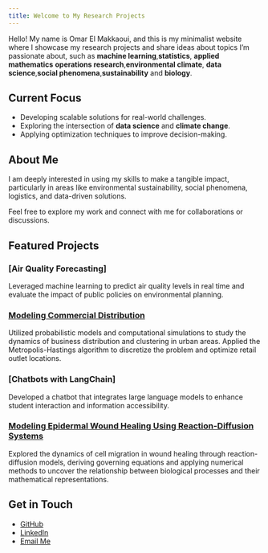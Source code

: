```yaml
---
title: Welcome to My Research Projects
---
```



Hello! My name is Omar El Makkaoui, and this is my minimalist website where I showcase my research projects and share ideas about topics I’m passionate about, such as **machine learning**,**statistics**, **applied mathematics** **operations research**,**environmental climate**, **data science**,**social phenomena**,**sustainability** and **biology**.

## Current Focus
- Developing scalable solutions for real-world challenges.
- Exploring the intersection of **data science** and **climate change**.
- Applying optimization techniques to improve decision-making.

## About Me
I am deeply interested in using my skills to make a tangible impact, particularly in areas like environmental sustainability, social phenomena, logistics, and data-driven solutions.

Feel free to explore my work and connect with me for collaborations or discussions.

## Featured Projects
### [Air Quality Forecasting]
Leveraged machine learning to predict air quality levels in real time and evaluate the impact of public policies on environmental planning.

### [Modeling Commercial Distribution ](https://github.com/OmarElMakkaoui/Projects/blob/b31f3092faa1d89bfbd6c97b0e7f2f336d139f87/Modelling%20business%20distribution%20.pdf)
Utilized probabilistic models and computational simulations to study the dynamics of business distribution and clustering in urban areas. Applied the Metropolis-Hastings algorithm to discretize the problem and optimize retail outlet locations.

### [Chatbots with LangChain]
Developed a chatbot that integrates large language models to enhance student interaction and information accessibility.

### [Modeling Epidermal Wound Healing Using Reaction-Diffusion Systems](https://github.com/OmarElMakkaoui/Projects/blob/48e643f70beb7263d391a06d1ff7ac7e8b05ab88/Modelling%20epidermal%20wound%20healing.pdf)

Explored the dynamics of cell migration in wound healing through reaction-diffusion models, deriving governing equations and applying numerical methods to uncover the relationship between biological processes and their mathematical representations.



## Get in Touch
- [GitHub](https://github.com/OmarElMakkaoui)
- [LinkedIn](www.linkedin.com/in/omar-e-9512b534c298)
- [Email Me](omar.elmakkaoui@student-cs.fr)
